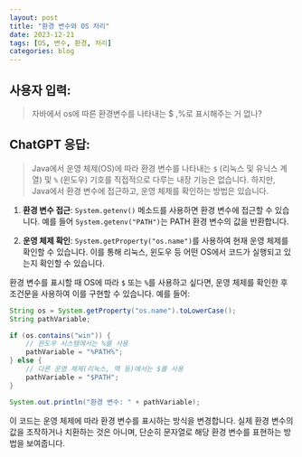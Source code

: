 ```yaml
---
layout: post
title: "환경 변수와 OS 처리"
date: 2023-12-21
tags: [OS, 변수, 환경, 처리]
categories: blog
---
```


## 사용자 입력:
> 자바에서 os에 따른 환경변수를 나타내는 $ ,%로 표시해주는 거 없나?

## ChatGPT 응답:
> Java에서 운영 체제(OS)에 따라 환경 변수를 나타내는 `$` (리눅스 및 유닉스 계열) 및 `%` (윈도우) 기호를 직접적으로 다루는 내장 기능은 없습니다. 하지만, Java에서 환경 변수에 접근하고, 운영 체제를 확인하는 방법은 있습니다.

1. **환경 변수 접근**: `System.getenv()` 메소드를 사용하면 환경 변수에 접근할 수 있습니다. 예를 들어 `System.getenv("PATH")`는 PATH 환경 변수의 값을 반환합니다.

2. **운영 체제 확인**: `System.getProperty("os.name")`를 사용하여 현재 운영 체제를 확인할 수 있습니다. 이를 통해 리눅스, 윈도우 등 어떤 OS에서 코드가 실행되고 있는지 확인할 수 있습니다.

환경 변수를 표시할 때 OS에 따라 `$` 또는 `%`를 사용하고 싶다면, 운영 체제를 확인한 후 조건문을 사용하여 이를 구현할 수 있습니다. 예를 들어:

```java
String os = System.getProperty("os.name").toLowerCase();
String pathVariable;

if (os.contains("win")) {
    // 윈도우 시스템에서는 %를 사용
    pathVariable = "%PATH%";
} else {
    // 다른 운영 체제(리눅스, 맥 등)에서는 $를 사용
    pathVariable = "$PATH";
}

System.out.println("환경 변수: " + pathVariable);
```

이 코드는 운영 체제에 따라 환경 변수를 표시하는 방식을 변경합니다. 실제 환경 변수의 값을 조작하거나 치환하는 것은 아니며, 단순히 문자열로 해당 환경 변수를 표현하는 방법을 보여줍니다.


